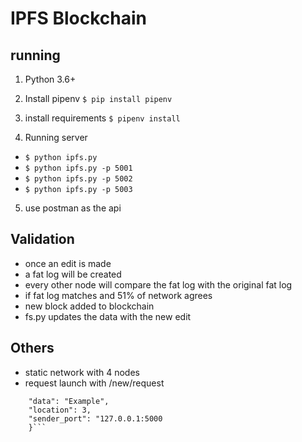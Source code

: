 # IPFS Blockchain

## running
1. Python 3.6+
2. Install pipenv
```$ pip install pipenv```
   
3. install requirements
```$ pipenv install```
   
4. Running server
- ```$ python ipfs.py```
- ```$ python ipfs.py -p 5001```
- ```$ python ipfs.py -p 5002```
- ```$ python ipfs.py -p 5003```

5. use postman as the api

## Validation
- once an edit is made
- a fat log will be created
- every other node will compare the fat log with the original fat log
- if fat log matches and 51% of network agrees
- new block added to blockchain
- fs.py updates the data with the new edit

## Others
- static network with 4 nodes
- request launch with /new/request
```{
    "data": "Example", 
    "location": 3, 
    "sender_port": "127.0.0.1:5000
    }```
  